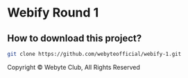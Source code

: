 # Webify Round 1

## How to download this project?

```bash
git clone https://github.com/webyteofficial/webify-1.git
```
Copyright &copy; Webyte Club, All Rights Reserved